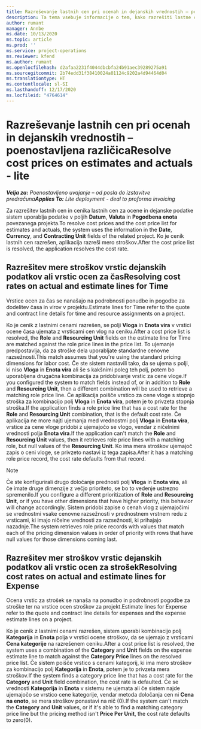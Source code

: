 ```yaml
---
title: Razreševanje lastnih cen pri ocenah in dejanskih vrednostih – poenostavljena različica
description: Ta tema vsebuje informacije o tem, kako razrešiti lastne cene za ocene in dejanske vrednosti.
author: rumant
manager: Annbe
ms.date: 10/13/2020
ms.topic: article
ms.prod: ''
ms.service: project-operations
ms.reviewer: kfend
ms.author: rumant
ms.openlocfilehash: d2afaa2231f4044dbcbfa24b91aec39289275a91
ms.sourcegitcommit: 2b74edd31f38410024a01124c9202a4d94464d04
ms.translationtype: HT
ms.contentlocale: sl-SI
ms.lasthandoff: 12/17/2020
ms.locfileid: "4764614"
---
```

# <a name="resolve-cost-prices-on-estimates-and-actuals---lite"></a><span data-ttu-id="9dd63-103">Razreševanje lastnih cen pri ocenah in dejanskih vrednostih – poenostavljena različica</span><span class="sxs-lookup"><span data-stu-id="9dd63-103">Resolve cost prices on estimates and actuals - lite</span></span>

<span data-ttu-id="9dd63-104">_**Velja za:** Poenostavljeno uvajanje – od posla do izstavitve predračuna_</span><span class="sxs-lookup"><span data-stu-id="9dd63-104">_**Applies To:** Lite deployment - deal to proforma invoicing_</span></span>

<span data-ttu-id="9dd63-105">Za razrešitev lastnih cen in cenika lastnih cen za ocene in dejanske podatke sistem uporablja podatke v poljih **Datum**, **Valuta** in **Pogodbena enota** povezanega projekta.</span><span class="sxs-lookup"><span data-stu-id="9dd63-105">To resolve cost prices and the cost price list for estimates and actuals, the system uses the information in the **Date**, **Currency**, and **Contracting Unit** fields of the related project.</span></span> <span data-ttu-id="9dd63-106">Ko je cenik lastnih cen razrešen, aplikacija razreši mero stroškov.</span><span class="sxs-lookup"><span data-stu-id="9dd63-106">After the cost price list is resolved, the application resolves the cost rate.</span></span>

## <a name="resolving-cost-rates-on-actual-and-estimate-lines-for-time"></a><span data-ttu-id="9dd63-107">Razrešitev mere stroškov vrstic dejanskih podatkov ali vrstic ocen za čas</span><span class="sxs-lookup"><span data-stu-id="9dd63-107">Resolving cost rates on actual and estimate lines for Time</span></span>

<span data-ttu-id="9dd63-108">Vrstice ocen za čas se nanašajo na podrobnosti ponudbe in pogodbe za dodelitev časa in virov v projektu.</span><span class="sxs-lookup"><span data-stu-id="9dd63-108">Estimate lines for Time refer to the quote and contract line details for time and resource assignments on a project.</span></span>

<span data-ttu-id="9dd63-109">Ko je cenik z lastnimi cenami razrešen, se polji **Vloga** in **Enota vira** v vrstici ocene časa ujemata z vrsticami cen vlog na ceniku.</span><span class="sxs-lookup"><span data-stu-id="9dd63-109">After a cost price list is resolved, the **Role** and **Resourcing Unit** fields on the estimate line for Time are matched against the role price lines in the price list.</span></span> <span data-ttu-id="9dd63-110">To ujemanje predpostavlja, da za stroške dela uporabljate standardne cenovne razsežnosti.</span><span class="sxs-lookup"><span data-stu-id="9dd63-110">This match assumes that you're using the standard pricing dimensions for labor cost.</span></span> <span data-ttu-id="9dd63-111">Če ste sistem nastavili tako, da se ujema s polji, ki niso **Vloga** in **Enota vira** ali še s kakšnimi poleg teh polj, potem bo uporabljena drugačna kombinacija za pridobivanje vrstic za cene vloge.</span><span class="sxs-lookup"><span data-stu-id="9dd63-111">If you configured the system to match fields instead of, or in addition to **Role** and **Resourcing Unit**, then a different combination will be used to retrieve a matching role price line.</span></span> <span data-ttu-id="9dd63-112">Če aplikacija poišče vrstico za cene vloge s stopnjo stroška za kombinacijo polj **Vloga** in **Enota vira**, potem je to privzeta stopnja stroška.</span><span class="sxs-lookup"><span data-stu-id="9dd63-112">If the application finds a role price line that has a cost rate for the **Role** and **Resourcing Unit** combination, that is the default cost rate.</span></span> <span data-ttu-id="9dd63-113">Če aplikacija ne more najti ujemanja med vrednostmi polj **Vloga** in **Enota vira**, vrstice za cene vloge pridobi z ujemajočo se vlogo, vendar z ničelnimi vrednosti polja **Enota vira**.</span><span class="sxs-lookup"><span data-stu-id="9dd63-113">If the application can't match the **Role** and **Resourcing Unit** values, then it retrieves role price lines with a matching role, but null values of the **Resourcing Unit**.</span></span> <span data-ttu-id="9dd63-114">Ko ima mera stroškov ujemajoč zapis o ceni vloge, se privzeto nastavi iz tega zapisa.</span><span class="sxs-lookup"><span data-stu-id="9dd63-114">After it has a matching role price record, the cost rate defaults from that record.</span></span> 

> [!NOTE]
> <span data-ttu-id="9dd63-115">Če ste konfigurirali drugo določanje prednosti polj **Vloga** in **Enota vira**, ali če imate druge dimenzije z večjo prioriteto, se bo to vedenje ustrezno spremenilo.</span><span class="sxs-lookup"><span data-stu-id="9dd63-115">If you configure a different prioritization of **Role** and **Resourcing Unit**, or if you have other dimensions that have higher priority, this behavior will change accordingly.</span></span> <span data-ttu-id="9dd63-116">Sistem pridobi zapise o cenah vlog z ujemajočimi se vrednostmi vsake cenovne razsežnosti v prednostnem vrstnem redu z vrsticami, ki imajo ničelne vrednosti za razsežnosti, ki prihajajo nazadnje.</span><span class="sxs-lookup"><span data-stu-id="9dd63-116">The system retrieves role price records with values that match each of the pricing dimension values in order of priority with rows that have null values for those dimensions coming last.</span></span>

## <a name="resolving-cost-rates-on-actual-and-estimate-lines-for-expense"></a><span data-ttu-id="9dd63-117">Razrešitev mer stroškov vrstic dejanskih podatkov ali vrstic ocen za strošek</span><span class="sxs-lookup"><span data-stu-id="9dd63-117">Resolving cost rates on actual and estimate lines for Expense</span></span>

<span data-ttu-id="9dd63-118">Ocena vrstic za strošek se nanaša na ponudbo in podrobnosti pogodbe za stroške ter na vrstice ocen stroškov za projekt.</span><span class="sxs-lookup"><span data-stu-id="9dd63-118">Estimate lines for Expense refer to the quote and contract line details for expenses and the expense estimate lines on a project.</span></span>

<span data-ttu-id="9dd63-119">Ko je cenik z lastnimi cenami razrešen, sistem uporabi kombinacijo polj **Kategorija** in **Enota** polja v vrstici ocene stroškov, da se ujemajo z vrsticami **Cena kategorije** na razrešenem ceniku.</span><span class="sxs-lookup"><span data-stu-id="9dd63-119">After a cost price list is resolved, the system uses a combination of the **Category** and **Unit** fields on the expense estimate line to match against the **Category Price** lines on the resolved price list.</span></span> <span data-ttu-id="9dd63-120">Če sistem poišče vrstico s cenami kategorij, ki ima mero stroškov za kombinacijo polj **Kategorija** in **Enota**, potem je to privzeta mera stroškov.</span><span class="sxs-lookup"><span data-stu-id="9dd63-120">If the system finds a category price line that has a cost rate for the **Category** and **Unit** field combination, the cost rate is defaulted.</span></span> <span data-ttu-id="9dd63-121">Če se vrednosti **Kategorija** in **Enota** v sistemu ne ujemata ali če sistem najde ujemajočo se vrstico cene kategorije, vendar metoda določanja cen ni **Cena na enoto**, se mera stroškov ponastavi na nič (0).</span><span class="sxs-lookup"><span data-stu-id="9dd63-121">If the system can't match the **Category** and **Unit** values, or if it's able to find a matching category price line but the pricing method isn't **Price Per Unit**, the cost rate defaults to zero(0).</span></span>
